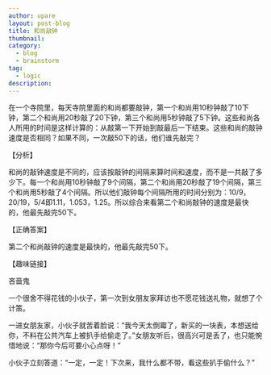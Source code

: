 ```yaml
---
author: upare
layout: post-blog
title: 和尚敲钟
thumbnail:
category:
  - blog
  - brainstorm
tag:
  - logic
description: 
---
```

在一个寺院里，每天寺院里面的和尚都要敲钟，第一个和尚用10秒钟敲了10下钟，第二个和尚用20秒敲了20下钟，第三个和尚用5秒钟敲了5下钟。这些和尚各人所用的时间是这样计算的：从敲第一下开始到敲最后一下结束。这些和尚的敲钟速度是否相同？如果不同，一次敲50下的话，他们谁先敲完？

【分析】

和尚的敲钟速度是不同的，应该按敲钟的间隔来算时间和速度，而不是一共敲了多少下。每一个和尚用10秒钟敲了9个间隔，第二个和尚用20秒敲了19个间隔，第三个和尚用5秒敲了4个间隔。所以他们敲钟每个间隔所用的时间分别为：10/9，20/19，5/4即1.11，1.053，1.25。所以综合来看第二个和尚敲钟的速度是最快的，他最先敲完50下。

【正确答案】

第二个和尚敲钟的速度是最快的，他最先敲完50下。

【趣味链接】

吝啬鬼

一个很舍不得花钱的小伙子，第一次到女朋友家拜访也不愿花钱送礼物，就想了个计策。

一进女朋友家，小伙子就苦着脸说：“我今天太倒霉了，新买的一块表，本想送给你，不料在公共汽车上被扒手给偷走了。”女朋友听后，很高兴可是丢了，也只能惋惜地说：“那你今后可要小心点呀！”

小伙子立刻答道：“一定，一定！下次来，我什么都不带，看这些扒手偷什么？”